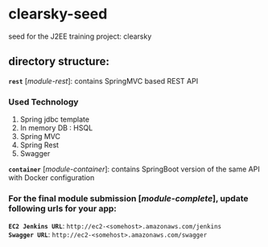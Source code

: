 # clearsky-seed	
seed for the J2EE training project: clearsky 	

## directory structure:	
**`rest`** [*module-rest*]: contains SpringMVC based REST API	

### Used Technology

1. Spring jdbc template
2. In memory DB : HSQL
3. Spring MVC
4. Spring Rest
5. Swagger

**`container`** [*module-container*]: contains SpringBoot version of the same API with Docker configuration

### For the final module submission [*module-complete*], update following urls for your app:    
**`EC2 Jenkins URL`**: `http://ec2-<somehost>.amazonaws.com/jenkins`  
**`Swagger URL`**: `http://ec2-<somehost>.amazonaws.com/swagger`  


